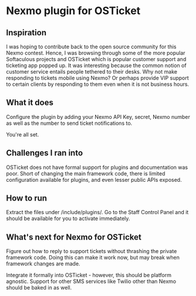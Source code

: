 # Nexmo plugin for OSTicket 

## Inspiration
I was hoping to contribute back to the open source community for this Nexmo contest. Hence, I was browsing through some of the more popular Softaculous projects and OSTicket which is popular customer support and ticketing app popped up. It was interesting because the common notion of customer service entails people tethered to their desks. Why not make responding to tickets mobile using Nexmo? Or perhaps provide VIP support to certain clients by responding to them even when it is not business hours.

## What it does
Configure the plugin by adding your Nexmo API Key, secret, Nexmo number as well as the number to send ticket notifications to.

You're all set.

## Challenges I ran into
OSTicket does not have formal support for plugins and documentation was poor. Short of changing the main framework code, there is limited configuration available for plugins, and even lesser public APIs exposed.

## How to run
Extract the files under <osticket>/include/plugins/<nexmo-plugin>. Go to the Staff Control Panel and it should be available for you to activate immediately.

## What's next for Nexmo for OSTicket
Figure out how to reply to support tickets without thrashing the private framework code. Doing this can make it work now, but may break when framework changes are made.

Integrate it formally into OSTicket - however, this should be platform agnostic. Support for other SMS services like Twilio other than Nexmo should be baked in as well.
